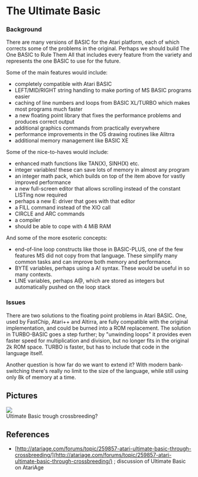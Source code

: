 # The Ultimate Basic  
  
### Background  
There are many versions of BASIC for the Atari platform, each of which corrects some of the problems in the original. Perhaps we should build The One BASIC to Rule Them All that includes every feature from the variety and represents the one BASIC to use for the future.  
  
Some of the main features would include:  
- completely compatible with Atari BASIC  
- LEFT/MID/RIGHT string handling to make porting of MS BASIC programs easier  
- caching of line numbers and loops from BASIC XL/TURBO which makes most programs much faster  
- a new floating point library that fixes the performance problems and produces correct output  
- additional graphics commands from practically everywhere  
- performance improvements in the OS drawing routines like Alitrra  
- additional memory management like BASIC XE  
  
Some of the nice-to-haves would include:  
- enhanced math functions like TAN(X), SINH(X) etc.  
- integer variables! these can save lots of memory in almost any program  
- an integer math pack, which builds on top of the item above for vastly improved performance  
- a new full-screen editor that allows scrolling instead of the constant LISTing now required  
- perhaps a new E: driver that goes with that editor  
- a FILL command instead of the XIO call  
- CIRCLE and ARC commands  
- a compiler  
- should be able to cope with 4 MiB RAM  
  
And some of the more esoteric concepts:  
- end-of-line loop constructs like those in BASIC-PLUS, one of the few features MS did not copy from that language. These simplify many common tasks and can improve both memory and performance.  
- BYTE variables, perhaps using a A! syntax. These would be useful in so many contexts.  
- LINE variables, perhaps A@, which are stored as integers but automatically pushed on the loop stack  
  
### Issues  
There are two solutions to the floating point problems in Atari BASIC. One, used by FastChip, Atari++ and Altirra, are fully compatible with the original implementation, and could be burned into a ROM replacement. The solution in TURBO-BASIC goes a step further; by "unwinding loops" it provides even faster speed for multiplication and division, but no longer fits in the original 2k ROM space. TURBO is faster, but has to include that code in the language itself.  
  
Another question is how far do we want to extend it? With modern bank-switching there's really no limit to the size of the language, while still using only 8k of memory at a time.  
  
## Pictures  
![](attachments/Crossbreeding.jpg)  
Ultimate Basic trough crossbreeding?  
  
## References  
- [http://atariage.com/forums/topic/259857-atari-ultimate-basic-through-crossbreeding/](http://atariage.com/forums/topic/259857-atari-ultimate-basic-through-crossbreeding/) ; discussion of Ultimate Basic on AtariAge  
